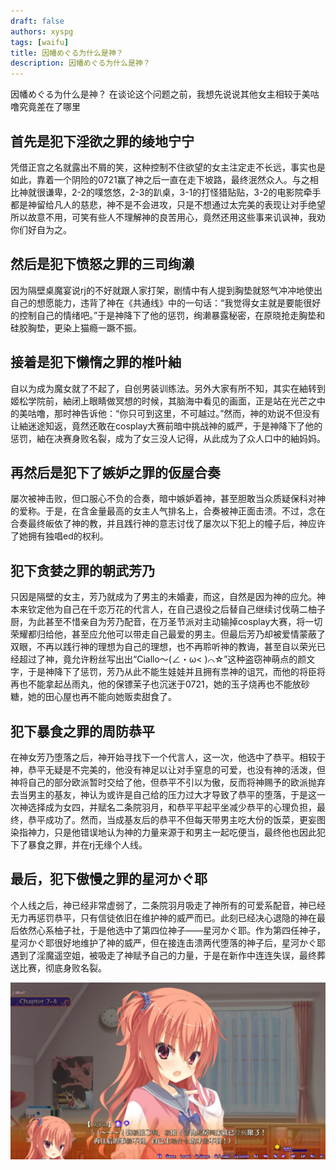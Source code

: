 ```yaml
---
draft: false
authors: xyspg
tags: [waifu]
title: 因幡めぐる为什么是神？
description: 因幡めぐる为什么是神？
---
```

因幡めぐる为什么是神？ 在谈论这个问题之前，我想先说说其他女主相较于美咕噜究竟差在了哪里
<!--truncate-->



## 首先是犯下淫欲之罪的绫地宁宁

凭借正宫之名就露出不屑的笑，这种控制不住欲望的女主注定走不长远，事实也是如此，靠着一个阴险的0721赢了神之后一直在走下坡路，最终泯然众人。与之相比神就很谦卑，2-2的噗悠悠，2-3的趴桌，3-1的打怪猎贴贴，3-2的电影院牵手都是神留给凡人的慈悲，神不是不会进攻，只是不想通过太完美的表现让对手绝望所以故意不用，可笑有些人不理解神的良苦用心，竟然还用这些事来讥讽神，我劝你们好自为之。

## 然后是犯下愤怒之罪的三司绚濑

因为隔壁桌魔宴说rj的不好就跟人家打架，剧情中有人提到胸垫就怒气冲冲地使出自己的想愿能力，违背了神在《共通线》中的一句话：“我觉得女主就是要能很好的控制自己的情绪吧。”于是神降下了他的惩罚，绚濑暴露秘密，在原晓抢走胸垫和硅胶胸垫，更染上猫瘾一蹶不振。

## 接着是犯下懒惰之罪的椎叶紬

自以为成为魔女就了不起了，自创男装训练法。另外大家有所不知，其实在紬转到姬松学院前，紬闭上眼睛做冥想的时候，其脑海中看见的画面，正是站在光芒之中的美咕噜，那时神告诉他：“你只可到这里，不可越过。”然而，神的劝说不但没有让紬迷途知返，竟然还敢在cosplay大赛前暗中挑战神的威严，于是神降下了他的惩罚，紬在决赛身败名裂，成为了女三没人记得，从此成为了众人口中的紬妈妈。

## 再然后是犯下了嫉妒之罪的仮屋合奏

屡次被神击败，但口服心不负的合奏，暗中嫉妒着神，甚至胆敢当众质疑保科对神的爱称。于是，在含金量最高的女主人气排名上，合奏被神正面击溃。不过，念在合奏最终皈依了神的教，并且践行神的意志讨伐了屡次以下犯上的幢子后，神应许了她拥有独唱ed的权利。　

## 犯下贪婪之罪的朝武芳乃

只因是隔壁的女主，芳乃就成为了男主的未婚妻，而这，自然是因为神的应允。神本来钦定他为自己在千恋万花的代言人，在自己退役之后替自己继续讨伐萌二柚子厨，为此甚至不惜亲自为芳乃配音，在万圣节派对主动输掉cosplay大赛，将一切荣耀都归给他，甚至应允他可以带走自己最爱的男主。但最后芳乃却被爱情蒙蔽了双眼，不再以践行神的理想为自己的理想，也不再聆听神的教诲，甚至自以荣光已经超过了神，竟允许粉丝写出出“Ciallo～(∠・ω< )⌒☆”这种盗窃神萌点的颜文字，于是神降下了惩罚，芳乃从此不能生娃娃并且拥有祟神的诅咒，而他的将臣将再也不能拿起丛雨丸，他的保镖茉子也沉迷于0721，她的玉子烧再也不能放砂糖，她的田心屋也再不能向她贩卖甜食了。

## 犯下暴食之罪的周防恭平

在神女芳乃堕落之后，神开始寻找下一个代言人，这一次，他选中了恭平。相较于神，恭平无疑是不完美的，他没有神足以让对手窒息的可爱，也没有神的活泼，但神将自己的部分欧派暂时交给了他，但恭平不引以为傲，反而将神赐予的欧派抛弃去当男主的基友，神认为或许是自己给的压力过大才导致了恭平的堕落，于是这一次神选择成为女四，并赋名二条院羽月，和恭平平起平坐减少恭平的心理负担，最终，恭平成功了。然而，当成基友后的恭平不但每天带男主吃大份的饭菜，更妄图染指神力，只是他错误地认为神的力量来源于和男主一起吃便当，最终他也因此犯下了暴食之罪，并在rj无缘个人线。

## 最后，犯下傲慢之罪的星河かぐ耶

个人线之后，神已经非常虚弱了，二条院羽月吸走了神所有的可爱系配音，神已经无力再惩罚恭平，只有信徒依旧在维护神的威严而已。此刻已经决心退隐的神在最后依然心系柚子社，于是他选中了第四位神子——星河かぐ耶。作为第四任神子，星河かぐ耶很好地维护了神的威严，但在接连击溃两代堕落的神子后，星河かぐ耶遇到了淫魔遥空姐，被吸走了神赋予自己的力量，于是在新作中连连失误，最终葬送比赛，彻底身败名裂。

![](./megulu.jpg) 
